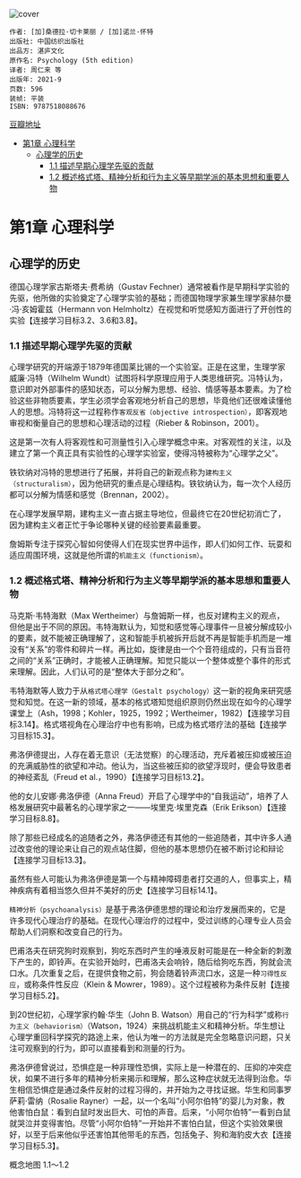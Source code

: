 ![cover](https://img9.doubanio.com/view/subject/s/public/s34044741.jpg)

    作者: [加]桑德拉·切卡莱丽 / [加]诺兰·怀特
    出版社: 中国纺织出版社
    出品方: 湛庐文化
    原作名: Psychology (5th edition)
    译者: 周仁来 等
    出版年: 2021-9
    页数: 596
    装帧: 平装
    ISBN: 9787518088676

[豆瓣地址](https://book.douban.com/subject/35664999/)

- [第1章 心理科学](#第1章-心理科学)
  - [心理学的历史](#心理学的历史)
    - [1.1 描述早期心理学先驱的贡献](#11-描述早期心理学先驱的贡献)
    - [1.2 概述格式塔、精神分析和行为主义等早期学派的基本思想和重要人物](#12-概述格式塔精神分析和行为主义等早期学派的基本思想和重要人物)

# 第1章 心理科学
## 心理学的历史
德国心理学家古斯塔夫·费希纳（Gustav Fechner）通常被看作是早期科学实验的先驱，他所做的实验奠定了心理学实验的基础；而德国物理学家兼生理学家赫尔曼·冯·亥姆霍兹（Hermann von Helmholtz）在视觉和听觉感知方面进行了开创性的实验【连接学习目标3.2、3.6和3.8】。

### 1.1 描述早期心理学先驱的贡献
心理学研究的开端源于1879年德国莱比锡的一个实验室。正是在这里，生理学家威廉·冯特（Wilhelm Wundt）试图将科学原理应用于人类思维研究。冯特认为，意识即对外部事件的感知状态，可以分解为思想、经验、情感等基本要素。为了检验这些非物质要素，学生必须学会客观地分析自己的思想，毕竟他们还很难读懂他人的思想。冯特将这一过程称作`客观反省（objective introspection）`，即客观地审视和衡量自己的思想和心理活动的过程（Rieber & Robinson，2001）。

这是第一次有人将客观性和可测量性引入心理学概念中来。对客观性的关注，以及建立了第一个真正具有实验性的心理学实验室，使得冯特被称为“心理学之父”。

铁钦纳对冯特的思想进行了拓展，并将自己的新观点称为`建构主义（structuralism）`，因为他研究的重点是心理结构。铁钦纳认为，每一次个人经历都可以分解为情感和感觉（Brennan，2002）。

在心理学发展早期，建构主义一直占据主导地位，但最终它在20世纪初消亡了，因为建构主义者正忙于争论哪种关键的经验要素最重要。

詹姆斯专注于探究心智如何使得人们在现实世界中运作，即人们如何工作、玩耍和适应周围环境，这就是他所谓的`机能主义（functionism）`。

### 1.2 概述格式塔、精神分析和行为主义等早期学派的基本思想和重要人物
马克斯·韦特海默（Max Wertheimer）与詹姆斯一样，也反对建构主义的观点，但他是出于不同的原因。韦特海默认为，知觉和感觉等心理事件一旦被分解成较小的要素，就不能被正确理解了，这和智能手机被拆开后就不再是智能手机而是一堆没有“关系”的零件和碎片一样。再比如，旋律是由一个个音符组成的，只有当音符之间的“关系”正确时，才能被人正确理解。知觉只能以一个整体或整个事件的形式来理解。因此，人们认可的是“整体大于部分之和”。

韦特海默等人致力于从`格式塔心理学（Gestalt psychology）`这一新的视角来研究感觉和知觉。在这一新的领域，基本的格式塔知觉组织原则仍然出现在如今的心理学课堂上（Ash，1998；Kohler，1925，1992；Wertheimer，1982）【连接学习目标3.14】。格式塔视角在心理治疗中也有影响，已成为格式塔疗法的基础【连接学习目标15.3】。

弗洛伊德提出，人存在着无意识（无法觉察）的心理活动，充斥着被压抑或被压迫的充满威胁性的欲望和冲动。他认为，当这些被压抑的欲望浮现时，便会导致患者的神经紊乱（Freud et al.，1990）【连接学习目标13.2】。

他的女儿安娜·弗洛伊德（Anna Freud）开启了心理学中的“自我运动”，培养了人格发展研究中最著名的心理学家之一——埃里克·埃里克森（Erik Erikson）【连接学习目标8.8】。

除了那些已经成名的追随者之外，弗洛伊德还有其他的一些追随者，其中许多人通过改变他的理论来让自己的观点站住脚，但他的基本思想仍在被不断讨论和辩论【连接学习目标13.3】。

虽然有些人可能认为弗洛伊德是第一个与精神障碍患者打交道的人，但事实上，精神疾病有着相当悠久但并不美好的历史【连接学习目标14.1】。

`精神分析（psychoanalysis）`是基于弗洛伊德思想的理论和治疗发展而来的，它是许多现代心理治疗的基础。在现代心理治疗的过程中，受过训练的心理专业人员会帮助人们洞察和改变自己的行为。

巴甫洛夫在研究狗时观察到，狗吃东西时产生的唾液反射可能是在一种全新的刺激下产生的，即铃声。在实验开始时，巴甫洛夫会响铃，随后给狗吃东西，狗就会流口水。几次重复之后，在提供食物之前，狗会随着铃声流口水，这是一种`习得性反应`，或称条件性反应（Klein & Mowrer，1989）。这个过程被称为条件反射【连接学习目标5.2】。

到20世纪初，心理学家约翰·华生（John B. Watson）用自己的“行为科学”或称`行为主义（behaviorism）`（Watson，1924）来挑战机能主义和精神分析。华生想让心理学重回科学探究的路途上来，他认为唯一的方法就是完全忽略意识问题，只关注可观察到的行为，即可以直接看到和测量的行为。

弗洛伊德曾说过，恐惧症是一种非理性恐惧，实际上是一种潜在的、压抑的冲突症状，如果不进行多年的精神分析来揭示和理解，那么这种症状就无法得到治愈。华生相信恐惧症是通过条件反射的过程习得的，并开始为之寻找证据。华生和同事罗萨莉·雷纳（Rosalie Rayner）一起，以一个名叫“小阿尔伯特”的婴儿为对象，教他害怕白鼠：看到白鼠时发出巨大、可怕的声音。后来，“小阿尔伯特”一看到白鼠就哭泣并变得害怕。尽管“小阿尔伯特”一开始并不害怕白鼠，但这个实验效果很好，以至于后来他似乎还害怕其他带毛的东西，包括兔子、狗和海豹皮大衣【连接学习目标5.3】。

概念地图 1.1～1.2

























